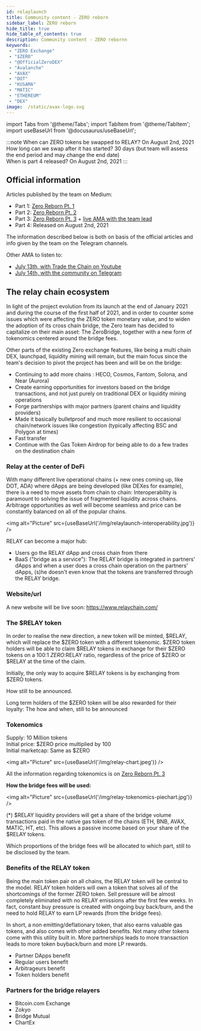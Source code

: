```yaml
---
id: relaylaunch
title: Community content - ZERO reborn
sidebar_label: ZERO reborn
hide_title: true
hide_table_of_contents: true
description: Community content - ZERO rebornn
keywords:
 - "ZERO Exchange"
 - "$ZERO"
 - "@OfficialZeroDEX"
 - "Avalanche"
 - "AVAX"
 - "DOT"
 - "KUSAMA"
 - "MATIC"
 - "ETHEREUM"
 - "DEX"
image:  /static/avax-logo.svg
---
```


import Tabs from '@theme/Tabs';
import TabItem from '@theme/TabItem';
import useBaseUrl from '@docusaurus/useBaseUrl';

:::note
When can ZERO tokens be swapped to RELAY? On August 2nd, 2021  
How long can we swap after it has started? 30 days (but team will assess the end period and may change the end date)  
When is part 4 released? On August 2nd, 2021 :::

## Official information
Articles published by the team on Medium: 
-	Part 1: [Zero Reborn Pt. 1](https://medium.com/@OfficialZeroDex/zero-reborn-pt-1-afe615080360)
-	Part 2: [Zero Reborn Pt. 2](https://medium.com/@OfficialZeroDex/zero-reborn-pt-2-ea018623285)
-	Part 3: [Zero Reborn Pt. 3](https://medium.com/@OfficialZeroDex/fdcc1924eae9) + [live AMA with the team lead](https://t.me/ZeroExchangeAnn/368)
-	Part 4: Released on August 2nd, 2021

The information described below is both on basis of the official articles and info given by the team on the Telegram channels.

Other AMA to listen to:
* [July 13th, with Trade the Chain on Youtube](https://www.youtube.com/watch?v=_C3OQ11AgHc)
* [July 14th, with the community on Telegram](https://soundcloud.com/officialzerodex/relay-ama-with-ed-and-gram)

## The relay chain ecosystem

In light of the project evolution from its launch at the end of January 2021 and during the course of the first half of 2021, and in order to counter some issues which were affecting the ZERO token monetary value, and to widen the adoption of its cross chain bridge, the Zero team has decided to capitalize on their main asset: The ZeroBridge, together with a new form of tokenomics centered around the bridge fees. 

Other parts of the existing Zero exchange features, like being a multi chain DEX, launchpad, liquidity mining will remain, but the main focus since the team's decision to pivot the project has been and will be on the bridge:
-	Continuing to add more chains : HECO, Cosmos, Fantom, Solona, and Near (Aurora)
-	Create earning opportunities for investors based on the bridge transactions, and not just purely on traditional DEX or liquidity mining operations
-	Forge partnerships with major partners (parent chains and liquidity providers)
-	Made it basically bulletproof and much more resilient to occasional chain/network issues like congestion (typically affecting BSC and Polygon at times)
-	Fast transfer
-	Continue with the Gas Token Airdrop for being able to do a few trades on the destination chain


### Relay at the center of DeFi

With many different live operational chains (+ new ones coming up, like DOT, ADA) where dApps are being developed (like DEXes for example), there is a need to move assets from chain to chain: Interoperability is paramount to solving the issue of fragmented liquidity across chains.  Arbitrage opportunities as well will become seamless and price can be constantly balanced on all of the popular chains.   

<img alt="Picture" src={useBaseUrl('/img/relaylaunch-interoperability.jpg')} />  

RELAY can become a major hub:  
* Users go the RELAY dApp and cross chain from there
* BaaS ("bridge as a service"): The RELAY bridge is integrated in partners' dApps and when a user does a cross chain operation on the partners' dApps, (s)he doesn't even know that the tokens are transferred through the RELAY bridge.  


### Website/url

A new website will be live soon: https://www.relaychain.com/


### The $RELAY token

In order to realise the new direction, a new token will be minted, $RELAY, which will replace the $ZERO token with a different tokenomic.  $ZERO token holders will be able to claim $RELAY tokens in exchange for their $ZERO tokens on a 100:1 $ZERO:$RELAY ratio, regardless of the price of $ZERO or $RELAY at the time of the claim.

Initially, the only way to acquire $RELAY tokens is by exchanging from $ZERO tokens.

How still to be announced.

Long term holders of the $ZERO token will be also rewarded for their loyalty: The how and when, still to be announced


### Tokenomics

Supply: 10 Million tokens  
Initial price: $ZERO price multiplied by 100  
Initial marketcap: Same as $ZERO  

<img alt="Picture" src={useBaseUrl('/img/relay-chart.jpeg')} />  

All the information regarding tokenomics is on [Zero Reborn Pt. 3](https://medium.com/@OfficialZeroDex/fdcc1924eae9)


__How the bridge fees will be used:__

<img alt="Picture" src={useBaseUrl('/img/relay-tokenomics-piechart.jpg')} />

\(*) $RELAY liquidity providers will get a share of the bridge volume transactions paid in the native gas token of the chains (ETH, BNB, AVAX, MATIC, HT, etc).  This allows a passive income based on your share of the $RELAY tokens.

Which proportions of the bridge fees will be allocated to which part, still to be disclosed by the team.

### Benefits of the RELAY token

Being the main token pair on all chains, the RELAY token will be central to the model. RELAY token holders will own a token that solves all of the shortcomings of the former ZERO token. Sell pressure will be almost completely eliminated with no RELAY emissions after the first few weeks. In fact, constant buy pressure is created with ongoing buy back/burn, and the need to hold RELAY to earn LP rewards (from tthe bridge fees).

In short, a non emitting/deflationary token, that also earns valuable gas tokens, and also comes with other added benefits. Not many other tokens come with this utility built in. More partnerships leads to more transaction leads to more token buyback/burn and more LP rewards. 

* Partner DApps benefit 
* Regular users benefit
* Arbitrageurs benefit
* Token holders benefit


### Partners for the bridge relayers
* Bitcoin.com Exchange
* Zokyo
* Bridge Mutual
* ChartEx



